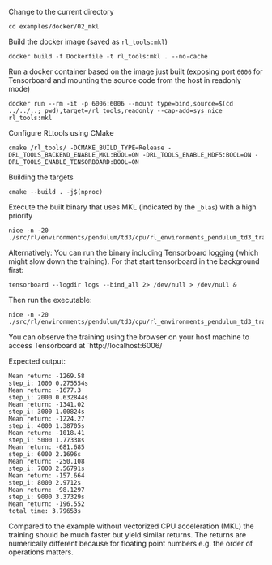 Change to the current directory
```
cd examples/docker/02_mkl
```
Build the docker image (saved as `rl_tools:mkl`)
```
docker build -f Dockerfile -t rl_tools:mkl . --no-cache
```
Run a docker container based on the image just built (exposing port `6006` for Tensorboard and mounting the source code from the host in readonly mode)
```
docker run --rm -it -p 6006:6006 --mount type=bind,source=$(cd ../../..; pwd),target=/rl_tools,readonly --cap-add=sys_nice rl_tools:mkl
```
Configure RLtools using CMake
```
cmake /rl_tools/ -DCMAKE_BUILD_TYPE=Release -DRL_TOOLS_BACKEND_ENABLE_MKL:BOOL=ON -DRL_TOOLS_ENABLE_HDF5:BOOL=ON -DRL_TOOLS_ENABLE_TENSORBOARD:BOOL=ON
```
Building the targets
```
cmake --build . -j$(nproc)
```
Execute the built binary that uses MKL (indicated by the `_blas`) with a high priority
```
nice -n -20 ./src/rl/environments/pendulum/td3/cpu/rl_environments_pendulum_td3_training_blas
```
Alternatively: You can run the binary including Tensorboard logging (which might slow down the training). For that start tensorboard in the background first:
```
tensorboard --logdir logs --bind_all 2> /dev/null > /dev/null &
```
Then run the executable:
```
nice -n -20 ./src/rl/environments/pendulum/td3/cpu/rl_environments_pendulum_td3_training_blas_tensorboard
```
You can observe the training using the browser on your host machine to access Tensorboard at `http://localhost:6006/


Expected output:
```
Mean return: -1269.58
step_i: 1000 0.275554s
Mean return: -1677.3
step_i: 2000 0.632844s
Mean return: -1341.02
step_i: 3000 1.00824s
Mean return: -1224.27
step_i: 4000 1.38705s
Mean return: -1018.41
step_i: 5000 1.77338s
Mean return: -681.685
step_i: 6000 2.1696s
Mean return: -250.108
step_i: 7000 2.56791s
Mean return: -157.664
step_i: 8000 2.9712s
Mean return: -98.1297
step_i: 9000 3.37329s
Mean return: -196.552
total time: 3.79653s
```

Compared to the example without vectorized CPU acceleration (MKL) the training should be much faster but yield similar returns. The returns are numerically different because for floating point numbers e.g. the order of operations matters.